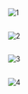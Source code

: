 ##
![1](https://github.com/burakeldn/spend-smart/assets/96900698/ed72fd32-cebc-4c8c-a76a-68e9794cd2b2)
##
![2](https://github.com/burakeldn/spend-smart/assets/96900698/289840d2-dfd4-4987-8979-bf8e31d0c7c8)
##
![3](https://github.com/burakeldn/spend-smart/assets/96900698/0c8be8a2-c5c8-4481-ab30-290547c82ff0)
##
![4](https://github.com/burakeldn/spend-smart/assets/96900698/b9e233c2-c17c-4542-b4fc-e0286460c872)
##
